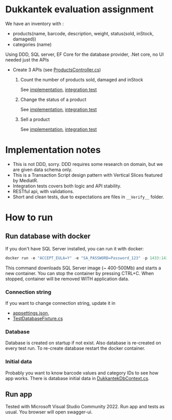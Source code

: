 # Dukkantek evaluation assignment

We have an inventory with :
- products(name, barcode, description, weight, status(sold, inStock, damaged))
- categories (name)


Using DDD, SQL server, EF Core for the database provider, .Net core, no UI needed just the APIs
- Create 3 APIs (see [ProductsController.cs](./Api/Features/Products/ProductsController.cs))
    1) Count the number of products sold, damaged and inStock
       
       See [implementation](./Api/Features/Products/CountPerStatus/CountProductsRequestHandler.cs), [integration test](./IntegrationTests/Api/Features/Products/ProductController_GetAddTests.cs)
    2) Change the status of a product

       See [implementation](./Api/Features/Products/UpdateStatus/UpdateStatusRequestHandler.cs), [integration test](./IntegrationTests/Api/Features/Products/ProductController_UpdateTests.cs)
    3) Sell a product
       
       See [implementation](./Api/Features/Products/Sell/SellRequestHandler.cs), [integration test](./IntegrationTests/Api/Features/Products/ProductController_UpdateTests.cs)


# Implementation notes

- This is not DDD, sorry. DDD requires some research on domain, but we are given data schema only.
- This is a Transaction Script design pattern with Vertical Slices featured by MediatR.
- Integration tests covers both logic and API stability.
- RESTful api, with validations.
- Short and clean tests, due to expectations are files in `__Verify__` folder.


# How to run

## Run database with docker

If you don't have SQL Server installed, you can run it with docker:

```powershell
docker run -e "ACCEPT_EULA=Y" -e "SA_PASSWORD=Password_123" -p 1433:1433 -it --rm mcr.microsoft.com/mssql/server:2019-latest
```

This command downloads SQL Server image (~ 400-500Mb) and starts a new container.
You can stop the container by pressing CTRL+C. When stopped, container will be removed WITH application data.


### Connection string

If you want to change connection string, update it in
- [appsettings.json](./Api/appsettings.json),
- [TestDatabaseFixture.cs](./IntegrationTests/TestDatabaseFixture.cs)


### Database

Database is created on startup if not exist.
Also database is re-created on every test run.
To re-create database restart the docker container.


### Initial data

Probably you want to know barcode values and category IDs to see how app works.
There is database initial data in [DukkantekDbContext.cs](./Db/DukkantekDbContext.cs).

## Run app

Tested with Microsoft Visual Studio Community 2022.
Run app and tests as usual. You browser will open swagger-ui.

